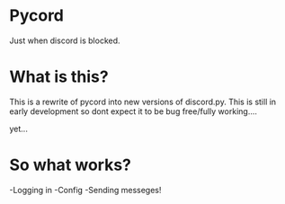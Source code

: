 # Pycord
Just when discord is blocked.

# What is this?
This is a rewrite of pycord into new versions of discord.py. This is still in early development so dont expect it to be bug free/fully working....

yet...

# So what works?

-Logging in
-Config
-Sending messeges!
